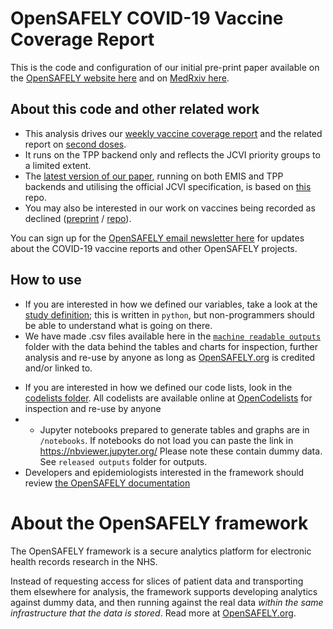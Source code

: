 # OpenSAFELY COVID-19 Vaccine Coverage Report

This is the code and configuration of our initial pre-print paper available on the [OpenSAFELY website here](https://opensafely.org/research/2021/covid-vaccine-coverage/) and on [MedRxiv here](https://www.medrxiv.org/content/10.1101/2021.01.25.21250356v2). 

## About this code and other related work

* This analysis drives our [weekly vaccine coverage report](https://reports.opensafely.org/reports/vaccine-coverage/) and the related report on [second doses](https://reports.opensafely.org/reports/vaccine-coverage-second-doses/). 
* It runs on the TPP backend only and reflects the JCVI priority groups to a limited extent. 
* The [latest version of our paper](https://www.medrxiv.org/content/10.1101/2021.01.25.21250356v3.full), running on both EMIS and TPP backends and utilising the official JCVI specification, is based on [this](https://github.com/opensafely/covid19-vaccine-coverage-tpp-emis) repo. 
* You may also be interested in our work on vaccines being recorded as declined ([preprint](https://www.medrxiv.org/content/10.1101/2021.08.05.21259863v1) / [repo](https://github.com/opensafely/covid-vaccine-not-received)). 

You can sign up for the [OpenSAFELY email newsletter here](https://opensafely.org/contact/) for updates about the COVID-19 vaccine reports and other OpenSAFELY projects.

## How to use
- If you are interested in how we defined our variables, take a look at the [study definition](analysis/study_definition_delivery.py); this is written in `python`, but non-programmers should be able to understand what is going on there.
- We have made .csv files available here in the [`machine readable outputs`](https://github.com/opensafely/nhs-covid-vaccination-coverage/tree/master/released-outputs/machine_readable_outputs) folder with the data behind the tables and charts for inspection, further analysis and re-use by anyone as long as [OpenSAFELY.org](https://opensafely.org/) is credited and/or linked to.
* If you are interested in how we defined our code lists, look in the [codelists folder](./codelists/). All codelists are available online at [OpenCodelists](https://codelists.opensafely.org/) for inspection and re-use by anyone 
* - Jupyter notebooks prepared to generate tables and graphs are in `/notebooks`. If notebooks do not load you can paste the link in https://nbviewer.jupyter.org/ Please note these contain dummy data. See `released outputs` folder for outputs.
* Developers and epidemiologists interested in the framework should review [the OpenSAFELY documentation](https://docs.opensafely.org)

# About the OpenSAFELY framework

The OpenSAFELY framework is a secure analytics platform for
electronic health records research in the NHS.

Instead of requesting access for slices of patient data and
transporting them elsewhere for analysis, the framework supports
developing analytics against dummy data, and then running against the
real data *within the same infrastructure that the data is stored*.
Read more at [OpenSAFELY.org](https://opensafely.org). 

